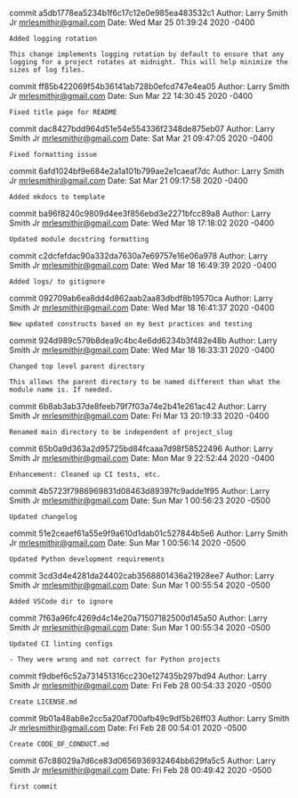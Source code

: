 commit a5db1778ea5234b1f6c17c12e0e985ea483532c1
Author: Larry Smith Jr <mrlesmithjr@gmail.com>
Date:   Wed Mar 25 01:39:24 2020 -0400

    Added logging rotation
    
    This change implements logging rotation by default to ensure that any
    logging for a project rotates at midnight. This will help minimize the
    sizes of log files.

commit ff85b422069f54b36141ab728b0efcd747e4ea05
Author: Larry Smith Jr <mrlesmithjr@gmail.com>
Date:   Sun Mar 22 14:30:45 2020 -0400

    Fixed title page for README

commit dac8427bdd964d51e54e554336f2348de875eb07
Author: Larry Smith Jr <mrlesmithjr@gmail.com>
Date:   Sat Mar 21 09:47:05 2020 -0400

    Fixed formatting issue

commit 6afd1024bf9e684e2a1a101b799ae2e1caeaf7dc
Author: Larry Smith Jr <mrlesmithjr@gmail.com>
Date:   Sat Mar 21 09:17:58 2020 -0400

    Added mkdocs to template

commit ba96f8240c9809d4ee3f856ebd3e2271bfcc89a8
Author: Larry Smith Jr <mrlesmithjr@gmail.com>
Date:   Wed Mar 18 17:18:02 2020 -0400

    Updated module docstring formatting

commit c2dcfefdac90a332da7630a7e69757e16e06a978
Author: Larry Smith Jr <mrlesmithjr@gmail.com>
Date:   Wed Mar 18 16:49:39 2020 -0400

    Added logs/ to gitignore

commit 092709ab6ea8dd4d862aab2aa83dbdf8b19570ca
Author: Larry Smith Jr <mrlesmithjr@gmail.com>
Date:   Wed Mar 18 16:41:37 2020 -0400

    New updated constructs based on my best practices and testing

commit 924d989c579b8dea9c4bc4e6dd6234b3f482e48b
Author: Larry Smith Jr <mrlesmithjr@gmail.com>
Date:   Wed Mar 18 16:33:31 2020 -0400

    Changed top level parent directory
    
    This allows the parent directory to be named different than what the
    module name is. If needed.

commit 6b8ab3ab37de8feeb79f7f03a74e2b41e261ac42
Author: Larry Smith Jr <mrlesmithjr@gmail.com>
Date:   Fri Mar 13 20:19:33 2020 -0400

    Renamed main directory to be independent of project_slug

commit 65b0a9d363a2d95725bd84fcaaa7d98f58522496
Author: Larry Smith Jr <mrlesmithjr@gmail.com>
Date:   Mon Mar 9 22:52:44 2020 -0400

    Enhancement: Cleaned up CI tests, etc.

commit 4b5723f7986969831d08463d89397fc9adde1f95
Author: Larry Smith Jr <mrlesmithjr@gmail.com>
Date:   Sun Mar 1 00:56:23 2020 -0500

    Updated changelog

commit 51e2ceaef61a55e9f9a610d1dab01c527844b5e6
Author: Larry Smith Jr <mrlesmithjr@gmail.com>
Date:   Sun Mar 1 00:56:14 2020 -0500

    Updated Python development requirements

commit 3cd3d4e4281da24402cab3568801436a21928ee7
Author: Larry Smith Jr <mrlesmithjr@gmail.com>
Date:   Sun Mar 1 00:55:54 2020 -0500

    Added VSCode dir to ignore

commit 7f63a96fc4269d4c14e20a71507182500d145a50
Author: Larry Smith Jr <mrlesmithjr@gmail.com>
Date:   Sun Mar 1 00:55:34 2020 -0500

    Updated CI linting configs
    
    - They were wrong and not correct for Python projects

commit f9dbef6c52a731451316cc230e127435b297bd94
Author: Larry Smith Jr <mrlesmithjr@gmail.com>
Date:   Fri Feb 28 00:54:33 2020 -0500

    Create LICENSE.md

commit 9b01a48ab8e2cc5a20af700afb49c9df5b26ff03
Author: Larry Smith Jr <mrlesmithjr@gmail.com>
Date:   Fri Feb 28 00:54:01 2020 -0500

    Create CODE_OF_CONDUCT.md

commit 67c88029a7d6ce83d0656936932464bb629fa5c5
Author: Larry Smith Jr <mrlesmithjr@gmail.com>
Date:   Fri Feb 28 00:49:42 2020 -0500

    first commit
